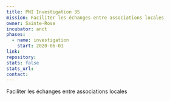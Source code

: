 ```yaml
---
title: PNI Investigation 35
mission: Faciliter les échanges entre associations locales
owner: Sainte-Rose
incubator: anct
phases:
  - name: investigation
    start: 2020-06-01
link: 
repository: 
stats: false
stats_url: 
contact:
---
```

<p>Faciliter les échanges entre associations locales</p>

